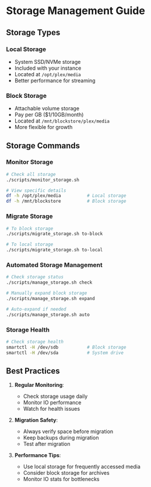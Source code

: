 # Storage Management Guide

## Storage Types

### Local Storage
- System SSD/NVMe storage
- Included with your instance
- Located at `/opt/plex/media`
- Better performance for streaming

### Block Storage
- Attachable volume storage
- Pay per GB ($1/10GB/month)
- Located at `/mnt/blockstore/plex/media`
- More flexible for growth

## Storage Commands

### Monitor Storage
```bash
# Check all storage
./scripts/monitor_storage.sh

# View specific details
df -h /opt/plex/media          # Local storage
df -h /mnt/blockstore          # Block storage
```

### Migrate Storage
```bash
# To block storage
./scripts/migrate_storage.sh to-block

# To local storage
./scripts/migrate_storage.sh to-local
```

### Automated Storage Management
```bash
# Check storage status
./scripts/manage_storage.sh check

# Manually expand block storage
./scripts/manage_storage.sh expand

# Auto-expand if needed
./scripts/manage_storage.sh auto
```

### Storage Health
```bash
# Check storage health
smartctl -H /dev/sdb           # Block storage
smartctl -H /dev/sda           # System drive
```

## Best Practices

1. **Regular Monitoring**:
   - Check storage usage daily
   - Monitor IO performance
   - Watch for health issues

2. **Migration Safety**:
   - Always verify space before migration
   - Keep backups during migration
   - Test after migration

3. **Performance Tips**:
   - Use local storage for frequently accessed media
   - Consider block storage for archives
   - Monitor IO stats for bottlenecks 
